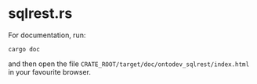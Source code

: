 # sqlrest.rs

For documentation, run:

    cargo doc

and then open the file `CRATE_ROOT/target/doc/ontodev_sqlrest/index.html` in your favourite browser.
